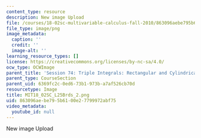 ```yaml
---
content_type: resource
description: New image Upload
file: /courses/18-02sc-multivariable-calculus-fall-2010/863096aebe795b6100e27799972abf75_MIT18_02SC_L25Brds_2.png
file_type: image/png
image_metadata:
  caption: ''
  credit: ''
  image-alt: ''
learning_resource_types: []
license: https://creativecommons.org/licenses/by-nc-sa/4.0/
ocw_type: OCWImage
parent_title: 'Session 74: Triple Integrals: Rectangular and Cylindrical Coordinates'
parent_type: CourseSection
parent_uid: 6369fc2c-0ed6-73b1-973b-a7af526cb70d
resourcetype: Image
title: MIT18_02SC_L25Brds_2.png
uid: 863096ae-be79-5b61-00e2-7799972abf75
video_metadata:
  youtube_id: null
---
```

New image Upload